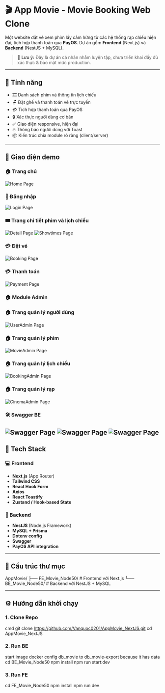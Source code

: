 # 🎬 App Movie - Movie Booking Web Clone

Một website đặt vé xem phim lấy cảm hứng từ các hệ thống rạp chiếu hiện đại, tích hợp thanh toán qua **PayOS**. Dự án gồm **Frontend** (Next.js) và **Backend** (NestJS + MySQL).

> 🚧 **Lưu ý:** Đây là dự án cá nhân nhằm luyện tập, chưa triển khai đầy đủ xác thực & bảo mật mức production.
---
## 🚀 Tính năng

- 🎞️ Danh sách phim và thông tin lịch chiếu
- 🪑 Đặt ghế và thanh toán vé trực tuyến
- 💳 Tích hợp thanh toán qua PayOS
- 🔒 Xác thực người dùng cơ bản
- ✅ Giao diện responsive, hiện đại
- 🔥 Thông báo người dùng với Toast
- 📦 Kiến trúc chia module rõ ràng (client/server)
---
## 📸 Giao diện demo

### 🏠 Trang chủ
![Home Page](./FE_Movie_Node50/public/images/HomePage.png)
### 🔑 Đăng nhập
![Login Page](./FE_Movie_Node50/public/images/LoginPage.png)
### 🎟️ Trang chi tiết phim và lịch chiếu
![Detail Page](./FE_Movie_Node50/public/images/DetailPage.png)
![Showtimes Page](./FE_Movie_Node50/public/images/ShowTimePage.png)
### 💳 Đặt vé
![Booking Page](./FE_Movie_Node50/public/images/BookingPage.png)
### 💳 Thanh toán
![Payment Page](./FE_Movie_Node50/public/images/PaymentPage.png)
### 🏠 Module Admin
### 🏠 Trang quản lý người dùng
![UserAdmin Page](./FE_Movie_Node50/public/images/UserPage.png)
### 🏠 Trang quản lý phim
![MovieAdmin Page](./FE_Movie_Node50/public/images/MoviePage.png)
### 🏠 Trang quản lý lịch chiếu
![BookingAdmin Page](./FE_Movie_Node50/public/images/CreateSchedulePage.png)
### 🏠 Trang quản lý rạp
![CinemaAdmin Page](./FE_Movie_Node50/public/images/CinemaPage.png)
### 🛠️ Swagger BE
![Swagger Page](./FE_Movie_Node50/public/images/Swagger1.png)
![Swagger Page](./FE_Movie_Node50/public/images/Swagger2.png)
![Swagger Page](./FE_Movie_Node50/public/images/Swagger3.png)
---

## 🧰 Tech Stack

### 💻 Frontend
- **Next.js** (App Router)
- **Tailwind CSS**
- **React Hook Form**
- **Axios**
- **React Toastify**
- **Zustand / Hook-based State**

### 🔧 Backend
- **NestJS** (Node.js Framework)
- **MySQL + Prisma**
- **Dotenv config**
- **Swagger**
- **PayOS API integration**

---

## 📁 Cấu trúc thư mục
AppMovie/
├── FE_Movie_Node50/ # Frontend với Next.js
└── BE_Movie_Node50/ # Backend với NestJS + MySQL

---

## ⚙️ Hướng dẫn khởi chạy

### 1. Clone Repo
cmd
git clone https://github.com/Vanquoc0201/AppMovie_NextJS.git
cd AppMovie_NextJS
### 2. Run BE
start image docker
config db_movie to db_movie-export because it has data
cd BE_Movie_Node50
npm install
npm run start:dev
### 3. Run FE
cd FE_Movie_Node50
npm install
npm run dev





